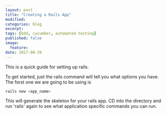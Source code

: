 ```yaml
---
layout: post
title: "Creating a Rails App"
modified:
categories: blog
excerpt:
tags: [bdd, cucumber, automated-testing]
published: false
image:
  feature:
date: 2017-08-29
---
```


This is a quick guide for setting up rails.

To get started, just the rails command will tell you what options you have. The forst one we are going to be using is
 ```bash
rails new <app_name>
```
This will generate the skeleton for your rails app. CD into the directory and run 'rails' again to see what application specific commands you can run.
